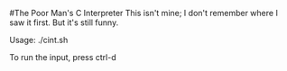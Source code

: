 #The Poor Man's C Interpreter
This isn't mine; I don't remember where I saw it first. But it's still funny.

Usage: ./cint.sh

To run the input, press ctrl-d
